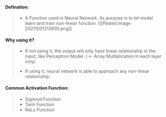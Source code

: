 

#### Defination: 
> - A Function used in Neural Network. Its purpose is to let model learn and train non-linear function.
![[Pasted image 20211031212600.png]] 

#### Why using it?
> -  If not using it, the output will only have linear relationship to the input, like Perceptron Model.   ( <- Array Multiplication in each layer only)
> 
> - If using it, neural network is able to approach any non-linear relationship.



####  Common Activation Function:
> - Sigmoid Function
> - Tanh Function
> - ReLu Function
